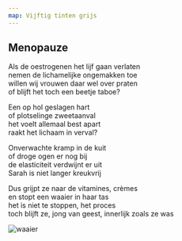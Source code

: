 ```yaml
---
map: Vijftig tinten grijs
---
```


## Menopauze

Als de oestrogenen het lijf gaan verlaten \
nemen de lichamelijke ongemakken toe \
willen wij vrouwen daar wel over praten \
of blijft het toch een beetje taboe?

Een op hol geslagen hart \
of plotselinge zweetaanval \
het voelt allemaal best apart \
raakt het lichaam in verval? 

Onverwachte kramp in de kuit \
of droge ogen er nog bij \
de elasticiteit verdwijnt er uit \
Sarah is niet langer kreukvrij

Dus grijpt ze naar de vitamines, crèmes  \
en stopt een waaier in haar tas \
het is niet te stoppen, het proces \
toch blijft ze, jong van geest, innerlijk zoals ze was

![waaier](waaier.png)

